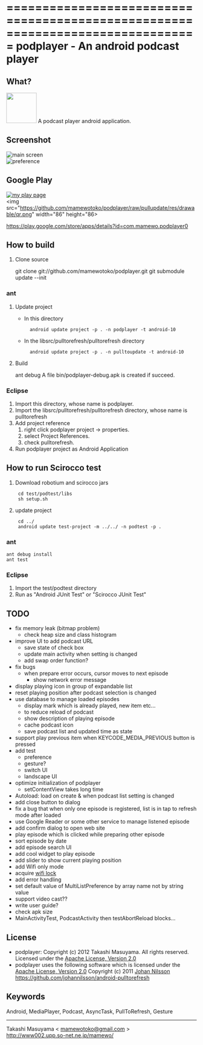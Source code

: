 ===============================================================================
podplayer - An android podcast player
===============================================================================

What?
----------
<img src="https://github.com/mamewotoko/podplayer/raw/pullupdate/res/drawable-hdpi/ic_launcher.png" width="80" height="80">
A podcast player android application.

Screenshot
----------
![main screen](https://github.com/mamewotoko/podplayer/raw/pullupdate/doc/mainscreen.png)    
![preference](https://github.com/mamewotoko/podplayer/raw/pullupdate/doc/preference.png)

Google Play
------------
 [![my play page](http://www.android.com/images/brand/get_it_on_play_logo_small.png)](http://play.google.com/store/search?q=pub:mamewo)  
<img src="https://github.com/mamewotoko/podplayer/raw/pullupdate/res/drawable/qr.png" width="86" height="86>
  
https://play.google.com/store/apps/details?id=com.mamewo.podplayer0

How to build
------------
1. Clone source

    git clone git://github.com/mamewotoko/podplayer.git
    git submodule update --init

### ant
1. Update project
    * In this directory

            android update project -p . -n podplayer -t android-10
    * In the libsrc/pulltorefresh/pulltorefresh directory

            android update project -p . -n pulltoupdate -t android-10
2. Build

    ant debug
A file bin/podplayer-debug.apk is created if succeed.

### Eclipse
1. Import this directory, whose name is podplayer.
2. Import the libsrc/pulltorefresh/pulltorefresh directory, whose name is pulltorefresh
3. Add project reference
    1. right click podplayer project -> properties. 
    2. select Project References. 
    3. check pulltorefresh. 
4. Run podplayer project as Android Application

How to run Scirocco test
-------------------------
1. Download robotium and scirocco jars
 
        cd test/podtest/libs
        sh setup.sh
2. update project

        cd ../
        android update test-project -m ../../ -n podtest -p .

### ant
    ant debug install
    ant test

### Eclipse
1. Import the test/podtest directory
2. Run as "Android JUnit Test" or "Scirocco JUnit Test"

TODO
----------
* fix memory leak (bitmap problem)
    * check heap size and class histogram
* improve UI to add podcast URL
    * save state of check box
    * update main activity when setting is changed
    * add swap order function?
* fix bugs
    * when prepare error occurs, cursor moves to next episode
        * show network error message
* display playing icon in group of expandable list
* reset playing position after podcast selection is changed
* use database to manage loaded episodes
    * display mark which is already played, new item etc...
    * to reduce reload of podcast
    * show description of playing episode
    * cache podcast icon
    * save podcast list and updated time as state
* support play previous item when KEYCODE_MEDIA_PREVIOUS button is pressed
* add test
    * preference
    * gesture?
    * switch UI
    * landscape UI
* optimize initialization of podplayer
    * setContentView takes long time
* Autoload: load on create & when podcast list setting is changed
* add close button to dialog
* fix a bug that when only one episode is registered, list is in tap to refresh mode after loaded
* use Google Reader or some other service to manage listened episode
* add confirm dialog to open web site
* play episode which is clicked while preparing other episode
* sort episode by date
* add episode search UI
* add cool widget to play episode
* add slider to show current playing position
* add Wifi only mode
* acquire [wifi lock](http://developer.android.com/reference/android/net/wifi/WifiManager.WifiLock.html)
* add error handling
* set default value of MultiListPreference by array name not by string value
* support video cast??
* write user guide?
* check apk size
* MainActivityTest, PodcastActivity then testAbortReload blocks...

License
----------
* podplayer: Copyright (c) 2012 Takashi Masuyama. All rights reserved. 
Licensed under the [Apache License, Version 2.0](http://www.apache.org/licenses/LICENSE-2.0.html)
* podplayer uses the following software which is licensed under the 
[Apache License, Version 2.0](http://www.apache.org/licenses/LICENSE-2.0.html) 
Copyright (c) 2011 [Johan Nilsson](http://markupartist.com) 
https://github.com/johannilsson/android-pulltorefresh

Keywords
----------
Android, MediaPlayer, Podcast, AsyncTask, PullToRefresh, Gesture

----
Takashi Masuyama < mamewotoko@gmail.com >  
http://www002.upp.so-net.ne.jp/mamewo/

